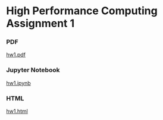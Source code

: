 # High Performance Computing Assignment 1
### PDF
[hw1.pdf](hw1.pdf)

### Jupyter Notebook
[hw1.ipynb](hw1.ipynb)

### HTML
[hw1.html](hw1.html)